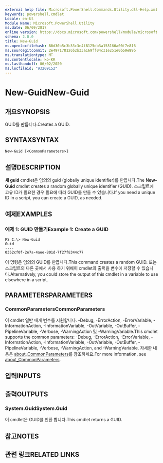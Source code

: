 ```yaml
---
external help file: Microsoft.PowerShell.Commands.Utility.dll-Help.xml
keywords: powershell,cmdlet
Locale: en-US
Module Name: Microsoft.PowerShell.Utility
ms.date: 06/09/2017
online version: https://docs.microsoft.com/powershell/module/microsoft.powershell.utility/new-guid?view=powershell-6&WT.mc_id=ps-gethelp
schema: 2.0.0
title: New-Guid
ms.openlocfilehash: 80d30b5c3b33c3e4f8125db3a158166a00f7e816
ms.sourcegitcommit: 2e497178126b2b33a169ff04c31e251e0b59e89b
ms.translationtype: MT
ms.contentlocale: ko-KR
ms.lasthandoff: 06/02/2020
ms.locfileid: "93209152"
---
```

# <span data-ttu-id="30a2a-103">New-Guid</span><span class="sxs-lookup"><span data-stu-id="30a2a-103">New-Guid</span></span>

## <span data-ttu-id="30a2a-104">개요</span><span class="sxs-lookup"><span data-stu-id="30a2a-104">SYNOPSIS</span></span>
<span data-ttu-id="30a2a-105">GUID를 만듭니다.</span><span class="sxs-lookup"><span data-stu-id="30a2a-105">Creates a GUID.</span></span>

## <span data-ttu-id="30a2a-106">SYNTAX</span><span class="sxs-lookup"><span data-stu-id="30a2a-106">SYNTAX</span></span>

```
New-Guid [<CommonParameters>]
```

## <span data-ttu-id="30a2a-107">설명</span><span class="sxs-lookup"><span data-stu-id="30a2a-107">DESCRIPTION</span></span>

<span data-ttu-id="30a2a-108">**새 guid** cmdlet은 임의의 guid (globally unique identifier)를 만듭니다.</span><span class="sxs-lookup"><span data-stu-id="30a2a-108">The **New-Guid** cmdlet creates a random globally unique identifier (GUID).</span></span>
<span data-ttu-id="30a2a-109">스크립트에 고유 ID가 필요한 경우 필요에 따라 GUID를 만들 수 있습니다.</span><span class="sxs-lookup"><span data-stu-id="30a2a-109">If you need a unique ID in a script, you can create a GUID, as needed.</span></span>

## <span data-ttu-id="30a2a-110">예제</span><span class="sxs-lookup"><span data-stu-id="30a2a-110">EXAMPLES</span></span>

### <span data-ttu-id="30a2a-111">예제 1: GUID 만들기</span><span class="sxs-lookup"><span data-stu-id="30a2a-111">Example 1: Create a GUID</span></span>

```
PS C:\> New-Guid
Guid
----
0352cf0f-2e7a-4aee-801d-7f27f8344c77
```

<span data-ttu-id="30a2a-112">이 명령은 임의의 GUID를 만듭니다.</span><span class="sxs-lookup"><span data-stu-id="30a2a-112">This command creates a random GUID.</span></span>
<span data-ttu-id="30a2a-113">또는 스크립트의 다른 곳에서 사용 하기 위해이 cmdlet의 출력을 변수에 저장할 수 있습니다.</span><span class="sxs-lookup"><span data-stu-id="30a2a-113">Alternatively, you could store the output of this cmdlet in a variable to use elsewhere in a script.</span></span>

## <span data-ttu-id="30a2a-114">PARAMETERS</span><span class="sxs-lookup"><span data-stu-id="30a2a-114">PARAMETERS</span></span>

### <span data-ttu-id="30a2a-115">CommonParameters</span><span class="sxs-lookup"><span data-stu-id="30a2a-115">CommonParameters</span></span>

<span data-ttu-id="30a2a-116">이 cmdlet 일반 매개 변수를 지원합니다. -Debug, -ErrorAction, -ErrorVariable, -InformationAction, -InformationVariable, -OutVariable, -OutBuffer, -PipelineVariable, -Verbose, -WarningAction 및 -WarningVariable.</span><span class="sxs-lookup"><span data-stu-id="30a2a-116">This cmdlet supports the common parameters: -Debug, -ErrorAction, -ErrorVariable, -InformationAction, -InformationVariable, -OutVariable, -OutBuffer, -PipelineVariable, -Verbose, -WarningAction, and -WarningVariable.</span></span> <span data-ttu-id="30a2a-117">자세한 내용은 [about_CommonParameters](https://go.microsoft.com/fwlink/?LinkID=113216)를 참조하세요.</span><span class="sxs-lookup"><span data-stu-id="30a2a-117">For more information, see [about_CommonParameters](https://go.microsoft.com/fwlink/?LinkID=113216).</span></span>

## <span data-ttu-id="30a2a-118">입력</span><span class="sxs-lookup"><span data-stu-id="30a2a-118">INPUTS</span></span>

## <span data-ttu-id="30a2a-119">출력</span><span class="sxs-lookup"><span data-stu-id="30a2a-119">OUTPUTS</span></span>

### <span data-ttu-id="30a2a-120">System.Guid</span><span class="sxs-lookup"><span data-stu-id="30a2a-120">System.Guid</span></span>

<span data-ttu-id="30a2a-121">이 cmdlet은 GUID를 반환 합니다.</span><span class="sxs-lookup"><span data-stu-id="30a2a-121">This cmdlet returns a GUID.</span></span>

## <span data-ttu-id="30a2a-122">참고</span><span class="sxs-lookup"><span data-stu-id="30a2a-122">NOTES</span></span>

## <span data-ttu-id="30a2a-123">관련 링크</span><span class="sxs-lookup"><span data-stu-id="30a2a-123">RELATED LINKS</span></span>
